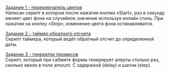 [Задание 1 - переключатель цветов](https://nejdancs.github.io/goit-js-hw-09/01-color-switcher.html)<br>
Написан скрипт в котором после нажатия кнопки «Start», раз в секунду меняет цвет фона <body> на случайное значение используя инлайн стиль. При нажатии на кнопку «Stop», изменение цвета фона останавливатся.
  
[Задание 2 - таймер обратного отсчета](https://nejdancs.github.io/goit-js-hw-09/02-timer.html)<br>
Скрипт таймера, который ведёт обратный отсчет до определенной даты.
  
[Задание 3 - генератор промисов](https://nejdancs.github.io/goit-js-hw-09/03-promises.html)<br>
Скрипт, который при сабмите формы генерирует алерты столько раз, сколько ввели в поле amount. С задержкой (delay) и шагом (step).
  

